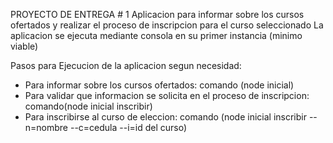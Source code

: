 PROYECTO DE ENTREGA # 1
Aplicacion para informar sobre los cursos ofertados y realizar el proceso de inscripcion para el curso seleccionado
La aplicacion se ejecuta mediante consola en su primer instancia (minimo viable)

Pasos para Ejecucion de la aplicacion segun necesidad: 

- Para informar sobre los cursos ofertados: comando (node inicial)
- Para validar que informacion se solicita en el proceso de inscripcion: comando(node inicial inscribir)
- Para inscribirse al curso de eleccion: comando (node inicial inscribir --n=nombre --c=cedula --i=id del curso)